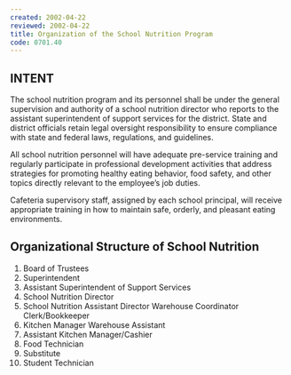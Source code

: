 ```yaml
---
created: 2002-04-22
reviewed: 2002-04-22
title: Organization of the School Nutrition Program
code: 0701.40
---
```


## INTENT
The school nutrition program and its personnel shall be under the general supervision and authority of a school nutrition director who reports to the assistant superintendent of support services for the district. State and district officials retain legal oversight responsibility to ensure compliance with state and federal laws, regulations, and guidelines.

All school nutrition personnel will have adequate pre-service training and regularly participate in professional development activities that address strategies for promoting healthy eating behavior, food safety, and other topics directly relevant to the employee’s job duties.

Cafeteria supervisory staff, assigned by each school principal, will receive appropriate training in how to maintain safe, orderly, and pleasant eating environments.

## Organizational Structure of School Nutrition

1. Board of Trustees
1. Superintendent
1. Assistant Superintendent of Support Services
1. School Nutrition Director
1. School Nutrition Assistant Director Warehouse Coordinator Clerk/Bookkeeper
1. Kitchen Manager Warehouse Assistant
1. Assistant Kitchen Manager/Cashier
1. Food Technician
1. Substitute
1. Student Technician
